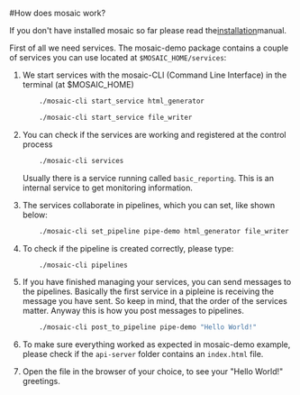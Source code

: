 #How does mosaic work?

If you don't have installed mosaic so far please read the[installation](installation.md)manual.

First of all we need services. The mosaic-demo package contains a couple of services you can use located at 
`$MOSAIC_HOME/services`: 

1. We start services with the mosaic-CLI (Command Line Interface) in the terminal (at $MOSAIC_HOME)

	```bash
		./mosaic-cli start_service html_generator
	```
	```bash 
		./mosaic-cli start_service file_writer
	```
2. You can check if the services are working and registered at the control process
	```bash
		./mosaic-cli services
	```
	Usually there is a service running called `basic_reporting`. This is an internal service to get monitoring 
	information.
3. The services collaborate in pipelines, which you can set, like shown below:
	```bash
		./mosaic-cli set_pipeline pipe-demo html_generator file_writer
	```
4. To check if the pipeline is created correctly, please type:
	```bash
		./mosaic-cli pipelines
	```
5. If you have finished managing your services, you can send messages to the pipelines. Basically the first service in
	a pipleine is receiving the message you have sent. So keep in mind, that the order of the services matter. Anyway
	this is how you post messages to pipelines.
	```bash
		./mosaic-cli post_to_pipeline pipe-demo "Hello World!"
	```
6. To make sure everything worked as expected in mosaic-demo example, please check if the `api-server` folder contains
	an `index.html` file.
7. Open the file in the browser of your choice, to see your "Hello World!" greetings.


